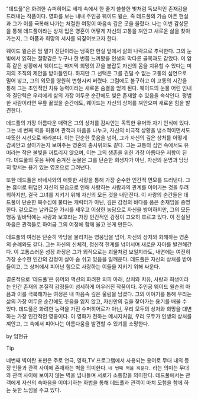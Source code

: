"데드풀"은 화려한 슈퍼히어로 세계 속에서 한 줄기 쓸쓸한 빛처럼 독보적인 존재감을 드러내는 작품이다. 영화를 보는 내내 주인공 웨이드 윌슨, 즉 데드풀의 가슴 아픈 현실과 그가 이를 극복해 나가는 처절한 여정이 마음속 깊은 곳을 울렸다. 나는 이번 감상문을 통해 데드풀이라는 상처 입은 영혼이 어떻게 자신의 고통을 껴안고 새로운 삶을 찾아가는지, 그 아픔과 희망의 서사를 되짚어보고자 한다.

웨이드 윌슨은 암 말기 진단이라는 냉혹한 현실 앞에서 삶의 나락으로 추락한다. 그의 눈빛에서 읽히는 절망감은 누구나 한 번쯤 느껴봤을 인생의 막다른 골목과도 같았다. 이 암흑 같은 상황에서 웨이드는 마지막 희망의 끈을 붙잡듯 자신의 몸을 치유할 수 있다는 미지의 조직의 제안을 받아들인다. 하지만 그 선택은 그를 견딜 수 없는 고통의 심연으로 밀어 넣고, 그의 외모를 영원히 변형시켜 버렸다. 그럼에도 불구하고 이 고통의 시간을 통해 그는 초인적인 치유 능력이라는 새로운 숨결을 얻게 된다. 웨이드의 눈물 어린 인내와 결단력은 우리에게 삶의 가장 어두운 순간에도 빛은 존재할 수 있음을 속삭인다. 평범한 사람이라면 무릎 꿇었을 순간에도, 웨이드는 자신의 상처를 껴안으며 새로운 힘을 발견한다.

데드풀의 가장 아름다운 매력은 그의 상처를 감싸안는 독특한 유머와 자기 인식에 있다. 그는 네 번째 벽을 허물며 관객과 마음을 나누고, 자신의 비극적 상황을 냉소적이면서도 따뜻한 시선으로 바라본다. 이는 단순한 웃음을 넘어, 그가 자신의 깊은 상처를 어떻게 감싸안고 살아가는지 보여주는 영혼의 춤사위와도 같다. 그는 고통의 심연 속에서도 유머라는 작은 불빛을 꺼트리지 않으며, 이는 그의 생존을 위한 가장 아름다운 저항이 된다. 데드풀의 웃음 뒤에 숨겨진 눈물은 그를 단순한 희생자가 아닌, 자신의 운명과 당당히 맞서는 용기 있는 영혼으로 그려낸다.

또한 데드풀은 바네사와의 애틋한 사랑을 통해 가장 순수한 인간적 면모를 드러낸다. 그는 흉터로 뒤덮인 자신의 모습으로 인해 사랑하는 사람과의 관계를 이어가는 것을 두려워하지만, 결국 그녀를 지키기 위해 자신의 모든 것을 내던진다. 이 사랑의 순간들은 데드풀이 단순한 복수심에 불타는 캐릭터가 아닌, 깊은 감정의 바다를 품은 존재임을 증명한다. 겉으로는 날카로운 가시를 세우고 이상한 농담으로 자신을 방어하지만, 그의 모든 행동 밑바닥에는 사랑과 보호라는 가장 인간적인 감정이 고요히 흐르고 있다. 이 진실된 마음은 관객들로 하여금 그의 여정에 함께 울고 웃게 만든다.

데드풀의 여정은 단순히 악당을 물리치는 영웅담을 넘어, 자신의 상처와 화해하는 영혼의 순례와도 같다. 그는 자신의 신체적, 정신적 한계를 넘어서며 새로운 자아를 발견해간다. 이 고통스러운 성장 과정은 그가 외적으로는 괴물처럼 보일지라도, 내면에는 여전히 가장 순수한 인간의 감정이 살아 숨 쉬고 있음을 일깨운다. 데드풀은 자신의 상처를 받아들이고, 그 상처에서 피어난 힘으로 사랑하는 이들을 지키기 위해 싸운다.

결론적으로 '데드풀'은 유머와 액션의 화려한 외피 아래, 상처와 치유, 사랑과 희생이라는 인간 존재의 본질적 감정들이 섬세하게 어우러진 작품이다. 주인공 웨이드 윌슨의 아픔과 이를 극복해가는 여정은 내 마음속 깊은 울림을 남겼다. 그의 이야기를 통해 우리는 삶의 가장 어두운 순간에도 웃음을 잃지 않고, 자신만의 길을 찾아가는 용기를 배울 수 있다. 데드풀은 화려한 능력을 가진 슈퍼히어로가 아닌, 우리 모두의 상처와 희망을 대변하는 가장 인간적인 영웅이다. 이 영화가 전하는 메시지처럼, 우리 모두가 인생의 상처를 껴안고, 그 속에서 피어나는 아름다움을 발견할 수 있기를 소망한다.

by 임현규


>[!tip]
>네번째 벽이란 표현은 주로 연극, 영화,TV 프로그램에서 사용되는 용어로 무대 내의 등장 인물과 관객 사이에 존재하는 벽을 의미한다. `네 번째 벽을 허문다.` 라는 의미는 무대와 관객 사이에 보이지 않는 벽을 넘나들며 서로가 소통함을 의미한다. 데드풀에서는 관객에게 자신의 속마음을 이야기하는 화법을 통해 데드풀과 관객이 마치 모험을 함께 하는 듯한 느낌을 주고 있다.